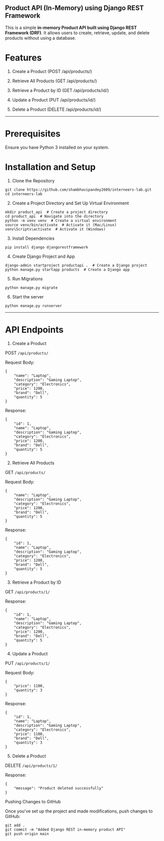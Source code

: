 ## Product API (In-Memory) using Django REST Framework

This is a simple **in-memory Product API built using Django REST Framework (DRF)**. It allows users to create, retrieve, update, and delete products without using a database.

# Features

1. Create a Product (POST /api/products/)

2. Retrieve All Products (GET /api/products/)

3. Retrieve a Product by ID (GET /api/products/id/)

4. Update a Product (PUT /api/products/id/)

5. Delete a Product (DELETE /api/products/id/)
---
# Prerequisites

Ensure you have Python 3 installed on your system.

# Installation and Setup

1. Clone the Repository
```
git clone https://github.com/shambhavipandey2609/interneers-lab.git
cd interneers-lab
```
2. Create a Project Directory and Set Up Virtual Environment
```
mkdir product_api  # Create a project directory
cd product_api  # Navigate into the directory
python -m venv venv  # Create a virtual environment
source venv/bin/activate  # Activate it (Mac/Linux)
venv\Scripts\activate  # Activate it (Windows)
``` 
3. Install Dependencies
```
pip install django djangorestframework
```
4. Create Django Project and App
```
django-admin startproject productapi .  # Create a Django project
python manage.py startapp products  # Create a Django app
```
5. Run Migrations
```
python manage.py migrate
```
6. Start the server
```
python manage.py runserver
```
---
# API Endpoints

1. Create a Product

POST ```/api/products/```

Request Body:
```
{
    "name": "Laptop",
    "description": "Gaming Laptop",
    "category": "Electronics",
    "price": 1200,
    "brand": "Dell",
    "quantity": 5
}
```
Response:
```
{
    "id": 1,
    "name": "Laptop",
    "description": "Gaming Laptop",
    "category": "Electronics",
    "price": 1200,
    "brand": "Dell",
    "quantity": 5
}
```
2. Retrieve All Products

GET ```/api/products/```

Request Body:
```
{
    "name": "Laptop",
    "description": "Gaming Laptop",
    "category": "Electronics",
    "price": 1200,
    "brand": "Dell",
    "quantity": 5
}
```
Response:
```
{
    "id": 1,
    "name": "Laptop",
    "description": "Gaming Laptop",
    "category": "Electronics",
    "price": 1200,
    "brand": "Dell",
    "quantity": 5
}
```
3. Retrieve a Product by ID

GET ```/api/products/1/```

Response:
```
{
    "id": 1,
    "name": "Laptop",
    "description": "Gaming Laptop",
    "category": "Electronics",
    "price": 1200,
    "brand": "Dell",
    "quantity": 5
}
```
4. Update a Product

PUT ```/api/products/1/```

Request Body:
```
{
    "price": 1100,
    "quantity": 3
}
```
Response:
```
{
    "id": 1,
    "name": "Laptop",
    "description": "Gaming Laptop",
    "category": "Electronics",
    "price": 1100,
    "brand": "Dell",
    "quantity": 3
}
```
5. Delete a Product

DELETE ```/api/products/1/```

Response:
```
{
    "message": "Product deleted successfully"
}
```
Pushing Changes to GitHub

Once you've set up the project and made modifications, push changes to GitHub:
```
git add .
git commit -m "Added Django REST in-memory product API"
git push origin main
```
